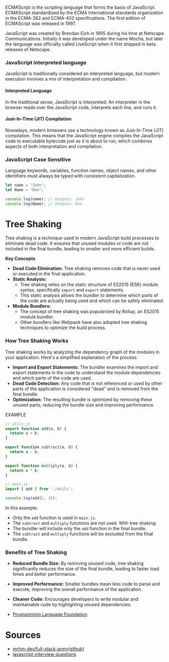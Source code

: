 ECMAScript is the scripting language that forms the basis of JavaScript. ECMAScript standardized by the ECMA 
International standards organization in the ECMA-262 and ECMA-402 specifications. The first edition of ECMAScript was 
released in 1997.


JavaScript was created by Brendan Eich in 1995 during his time at Netscape Communications. Initially it was developed 
under the name Mocha, but later the language was officially called LiveScript when it first shipped in beta releases of
Netscape.

### JavaScript interpreted language
JavaScript is traditionally considered an interpreted language, but modern execution involves a mix of interpretation 
and compilation.
#### Interpreted Language
In the traditional sense, JavaScript is interpreted. An interpreter in the browser reads over the JavaScript code, 
interprets each line, and runs it.
#### Just-In-Time (JIT) Compilation
Nowadays, modern browsers use a technology known as Just-In-Time (JIT) compilation. This means that the JavaScript 
engine compiles the JavaScript code to executable bytecode just as it is about to run, which combines aspects of both
interpretation and compilation.

### JavaScript Case Sensitive
Language keywords, variables, function names, object names, and other identifiers must always be typed with consistent
capitalization.
```js
let name = "John";
let Name = "Doe";

console.log(name); // Outputs: John
console.log(Name); // Outputs: Doe
```

# Tree Shaking
Tree shaking is a technique used in modern JavaScript build processes to eliminate dead code. It ensures that unused
modules or code are not included in the final bundle, leading to smaller and more efficient builds.

**Key Concepts** <br/>
* **Dead Code Elimination:** Tree shaking removes code that is never used or executed in the final application.
* **Static Analysis:**
  * Tree shaking relies on the static structure of ES2015 (ES6) module syntax, specifically `import` and `export`
    statements.
  * This static analysis allows the bundler to determine which parts of the code are actually being used and which can 
    be safely eliminated.
* **Module Bundlers:** 
  * The concept of tree shaking was popularized by Rollup, an ES2015 module bundler.
  * Other bundlers like Webpack have also adopted tree shaking techniques to optimize the build process.
  
### How Tree Shaking Works
Tree shaking works by analyzing the dependency graph of the modules in your application. Here's a simplified explanation 
of the process:
* **Import and Export Statements:** The bundler examines the import and export statements in the code to understand the 
  module dependencies and which parts of the code are used.
* **Dead Code Detection:** Any code that is not referenced or used by other parts of the application is considered "dead"
  and is removed from the final bundle.
* **Optimization:** The resulting bundle is optimized by removing these unused parts, reducing the bundle size and 
  improving performance.

EXAMPLE
```js
// utils.js
export function add(a, b) {
  return a + b;
}

export function subtract(a, b) {
  return a - b;
}

export function multiply(a, b) {
  return a * b;
}
```
```js
// main.js
import { add } from './utils';

console.log(add(2, 3));
```
In this example:
* Only the `add` function is used in `main.js`.
* The `subtract` and `multiply` functions are not used.
With tree shaking:
* The bundler will include only the `add` function in the final bundle.
* The `subtract` and `multiply` functions will be excluded from the final bundle.

### Benefits of Tree Shaking
* **Reduced Bundle Size:** By removing unused code, tree shaking significantly reduces the size of the final bundle, 
  leading to faster load times and better performance.
* **Improved Performance:** Smaller bundles mean less code to parse and execute, improving the overall performance of the
  application.
* **Cleaner Code:** Encourages developers to write modular and maintainable code by highlighting unused dependencies.


* [Programming Language Foundation ](./1.Programming_Language.md)


# Sources
* [mrhm-dev/full-stack-army(github)](https://github.com/mrhm-dev/full-stack-army)
* [javascript-interview-questions](https://github.com/sudheerj/javascript-interview-questions)